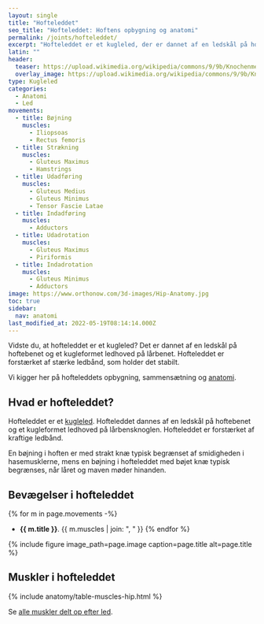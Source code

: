 ```yaml
---
layout: single
title: "Hofteleddet"
seo_title: "Hofteleddet: Hoftens opbygning og anatomi"
permalink: /joints/hofteleddet/
excerpt: "Hofteleddet er et kugleled, der er dannet af en ledskål på hoftebenet og et ledhoved på lårbensknoglen. Leddet er forstærket af kraftige ledbånd, der begrænser stræknings- og udadføringsbevægelser."
latin: ""
header:
  teaser: https://upload.wikimedia.org/wikipedia/commons/9/9b/Knochenmetastase_Mamma-Ca_Becken_02.jpg
  overlay_image: https://upload.wikimedia.org/wikipedia/commons/9/9b/Knochenmetastase_Mamma-Ca_Becken_02.jpg
type: Kugleled
categories:
  - Anatomi
  - Led
movements:
  - title: Bøjning
    muscles:
      - Iliopsoas
      - Rectus femoris
  - title: Strækning
    muscles:
      - Gluteus Maximus
      - Hamstrings
  - title: Udadføring
    muscles:
      - Gluteus Medius
      - Gluteus Minimus
      - Tensor Fascie Latae
  - title: Indadføring
    muscles:
      - Adductors
  - title: Udadrotation
    muscles:
      - Gluteus Maximus
      - Piriformis
  - title: Indadrotation
    muscles:
      - Gluteus Minimus
      - Adductors
image: https://www.orthonow.com/3d-images/Hip-Anatomy.jpg
toc: true
sidebar:
  nav: anatomi
last_modified_at: 2022-05-19T08:14:14.000Z
---
```


Vidste du, at hofteleddet er et kugleled? Det er dannet af en ledskål på hoftebenet og et kugleformet ledhoved på lårbenet. Hofteleddet er forstærket af stærke ledbånd, som holder det stabilt.

Vi kigger her på hofteleddets opbygning, sammensætning og [anatomi](/anatomi/).

## Hvad er hofteleddet?

Hofteleddet er et [kugleled](/led/). Hofteleddet dannes af en ledskål på hoftebenet og et kugleformet ledhoved på lårbensknoglen. Hofteleddet er forstærket af kraftige ledbånd.

En bøjning i hoften er med strakt knæ typisk begrænset af smidigheden i hasemusklerne, mens en bøjning i hofteleddet med bøjet knæ typisk begrænses, når låret og maven møder hinanden.

## Bevægelser i hofteleddet

{% for m in page.movements -%}
- **{{ m.title }}**.
  {{ m.muscles | join: ", " }}
{% endfor %}

{% include figure image_path=page.image caption=page.title alt=page.title %}

## Muskler i hofteleddet

{% include anatomy/table-muscles-hip.html %}

Se [alle muskler delt op efter led](/led/).
